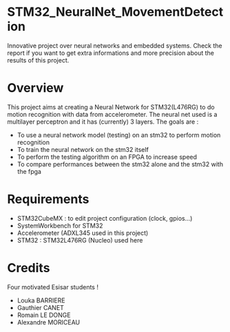 # STM32_NeuralNet_MovementDetection
Innovative project over neural networks and embedded systems. Check the report if you want to get extra informations and more precision about the results of this project. 

# Overview
This project aims at creating a Neural Network for STM32(L476RG) to do motion recognition with data from accelerometer. The neural net used is a multilayer perceptron and it has (currently) 3 layers. 
The goals are :
- To use a neural network model (testing) on an stm32 to perform motion recognition
- To train the neural network on the stm32 itself
- To perform the testing algorithm on an FPGA to increase speed
- To compare performances between the stm32 alone and the stm32 with the fpga

# Requirements
* STM32CubeMX : to edit project configuration (clock, gpios...)
* SystemWorkbench for STM32
* Accelerometer (ADXL345 used in this project)
* STM32 : STM32L476RG (Nucleo) used here

# Credits
Four motivated Esisar students !
* Louka BARRIERE
* Gauthier CANET
* Romain LE DONGE
* Alexandre MORICEAU

